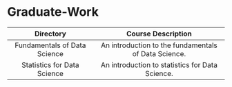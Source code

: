 # Graduate-Work

**Directory**|**Course Description**
:-----:|:-----:
Fundamentals of Data Science | An introduction to the fundamentals of Data Science.
Statistics for Data Science|  An introduction to statistics for Data Science.

